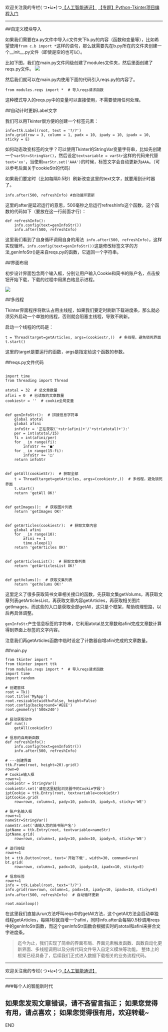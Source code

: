 欢迎关注我的专栏( つ•̀ω•́)つ[【人工智能通识】](https://www.jianshu.com/c/e9a7b7b7024d)
[【专题】Python-Tkinter项目编程入门](https://www.jianshu.com/p/0f5011b3d6bb)

---

##自定义模块导入

如果我们需要在a.py文件中导入c文件夹下b.py的内容（函数和变量等），比如希望使用`from c.b import *`这样的语句，那么就需要先在b.py所在的文件夹创建一个__init__.py文件（即使是空的也可以）。

比如下图，我们在main.py文件同级创建了modules文件夹，然后里面创建了reqs.py文件。
![](imgs/4324074-7dcb7779e6d6d3b0.png?imageMogr2/auto-orient/strip%7CimageView2/2/w/1240)

然后我们就可以在main.py内使用下面的代码引入reqs.py的内容了。
```
from modules.reqs import *  # 导入reqs请求函数
```
这种模式导入的reqs.py中的变量可以直接使用，不需要使用任何处理。

##自动计时更新Label文字

我们可以用Tkinter很方便的创建一个标签元素：
```
info=ttk.Label(root, text = '?/?')
info.grid(row = 3, column = 1, padx = 10, ipady = 10, ipadx = 10, sticky = E)
```
如何动态改变标签的文字？可以使用Tkinter的StringVar变量字符串，比如先创建一个`varStr=StringVar()`，然后设定`textvariable = varStr`这样的代码来代替`text='xx'`，当使用`varStr.set('AAA')`的时候，标签文字会自动更新为`AAA`。（可以参考后面关于cookieStr的代码）

如果我们要定时（比如每隔0.5秒）刷新改变这里的text文字，就要用到计时器了。
```
info.after(500, refreshInfo) #自动循环更新
```
这里的after是延迟运行的意思，500毫秒之后运行refreshInfo这个函数，这个函数的代码如下（要放在这一行前面才行）：
```
def refreshInfo():
    info.config(text=genInfoStr())
    info.after(500, refreshInfo)
```
这里我们看到了自身循环调用自身的用法` info.after(500, refreshInfo)`，这样实现循环。`info.config(text=genInfoStr())`这是修改标签文字的方法,genInfoStr()是来自reqs.py的函数，它返回一个字符串。

##界面布局

初步设计界面包含两个输入框，分别让用户输入Cookie和简书的账户名，点击按钮开始下载，下载的过程中用黑白格显示进程。

![](imgs/4324074-8ddc5fb11ceb8495.png?imageMogr2/auto-orient/strip%7CimageView2/2/w/1240)

##多线程

Tkinter界面程序将默认占用主线程，如果我们要定时刷新下载进度条，那么就必须另外启动一个单独的线程，否则就会阻塞主线程，导致不刷新。

启动一个线程的代码是：
```
t = Thread(target=getArticles, args=(cookiestr,))  # 多线程，避免锁死界面
t.start()
```
这里的target是要运行的函数，args是指定给这个函数的参数。


##reqs.py文件代码

```

import time
from threading import Thread

atotal = 32  # 总文章数量
afini = 0  # 已读取的文章数量
cookiestr = ''  # cookie全局变量


def genInfoStr():  # 拼接信息字符串
    global atotal
    global afini
    infoStr = '正在获取('+str(afini)+'/'+str(atotal)+'):'
    per = int(atotal/15)
    fi = int(afini/per)
    for _ in range(fi):
        infoStr += '■'
    for _ in range(15-fi):
        infoStr += '□'
    return infoStr


def getAll(cookieStr):  # 获取全部
    t = Thread(target=getArticles, args=(cookiestr,))  # 多线程，避免锁死界面
    t.start()
    return 'getAll OK!'


def getImages():  # 获取图片列表
    return 'getImages OK!'


def getArticles(cookiestr):  # 获取文章内容
    global afini
    for _ in range(10):
        afini += 1
        time.sleep(1)
    return 'getArticles OK!'


def getArticlesList():  # 获取文章列表
    return 'getArticlesList OK!'


def getVolums():  # 获取文集列表
    return 'getVolums OK!'

```
这里定义了很多获取简书文章相关接口的函数，先获取文集getVolums，再获取文章列表getArticlesList，再获取文章内容getArticles，再获取相关图片getImages，而这些的入口是获取全部getAll，这只是个框架，帮助梳理思路，以后再具体调整。

`genInfoStr`产生信息标签的字符串，它利用atotal总文章数和afini完成文章数计算得到界面上标签的文字内容。

注意我们再getArticles函数中临时设定了计数器自增afini完成的文章数量。

##main.py

```
from tkinter import *
from tkinter import ttk
from modules.reqs import *  # 导入reqs请求函数
import time
import random

# 创建窗体
root = Tk()
root.title('MyApp')
root.resizable(width=False, height=False)
root.config(background='#EEE')
root.geometry('500x240')

# 启动获取动作
def run():
    getAll(cookieStr)

# 信息的自刷新函数
def refreshInfo():
    info.config(text=genInfoStr())
    info.after(500, refreshInfo)

# ---创建界面
ttk.Frame(root, height=20).grid()
rown=0
# Cookie输入框
rown+=1
cookieStr = StringVar()
cookieStr.set('请在这里粘贴浏览器中的Cookie字段')
iptCookie = ttk.Entry(root, textvariable=cookieStr)
iptCookie.grid(
    row=rown, column=1, pady=10, padx=10, ipady=5, sticky='WE')

# 账户名输入框
rown+=1
nameStr=StringVar()
nameStr.set('请输入您的简书账户名')
iptName = ttk.Entry(root, textvariable=nameStr)
iptName.grid(
    row=rown, column=1, pady=10, padx=10, ipady=5, sticky='WE')

# 运行按钮
rown+=1
bt = ttk.Button(root, text='开始下载', width=30, command=run)
bt.grid(
    row=rown, column=1, padx=10, ipady=10, ipadx=10, sticky=E)

# 信息标签
rown+=1
info = ttk.Label(root, text='?/?')
info.grid(row=rown, column=1, padx=10, ipady=10, ipadx=10, sticky=E)
info.after(500, refreshInfo)  # 自动循环更新

root.mainloop()
```

在这里我们直接从run方法呼叫reqs中的getAll方法，这个getAll方法会启动单独线程getArticles，每隔1秒就自增一个afini，同时info.after会每隔0.5秒调用reqs中的genInfoStr函数，而这个genInfoStr函数会根据实时的atotal和afini来拼合文字进度条。

>迄今为止，我们实现了简单的界面布局、界面元素触发函数、函数自动化更新界面、多线程调用以及分拆代码文件导入自定义模块等功能。
整体上的框架已经具备了，后续我们正式进入数据下载相关的业务流程代码。


---
欢迎关注我的专栏( つ•̀ω•́)つ[【人工智能通识】](https://www.jianshu.com/c/e9a7b7b7024d)

---
###每个人的智能新时代

如果您发现文章错误，请不吝留言指正；
如果您觉得有用，请点喜欢；
如果您觉得很有用，欢迎转载~
---
END